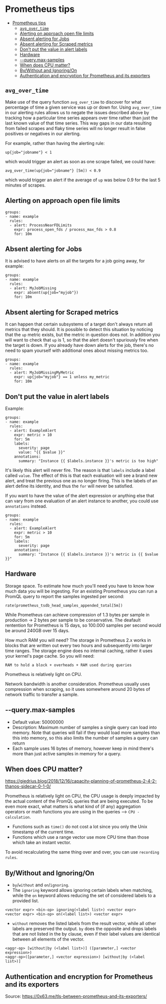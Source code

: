 # Prometheus tips

- [Prometheus tips](#prometheus-tips)
  - [`avg_over_time`](#avg_over_time)
  - [Alerting on approach open file limits](#alerting-on-approach-open-file-limits)
  - [Absent alerting for Jobs](#absent-alerting-for-jobs)
  - [Absent alerting for Scraped metrics](#absent-alerting-for-scraped-metrics)
  - [Don't put the value in alert labels](#dont-put-the-value-in-alert-labels)
  - [Hardware](#hardware)
  - [--query.max-samples](#--querymax-samples)
  - [When does CPU matter?](#when-does-cpu-matter)
  - [By/Without and Ignoring/On](#bywithout-and-ignoringon)
  - [Authentication and encryption for Prometheus and its exporters](#authentication-and-encryption-for-prometheus-and-its-exporters)

## `avg_over_time`

Make use of the query function `avg_over_time` to discover for what percentage of time a given service was up or down for. Using `avg_over_time` in our alerting rules allows us to negate the issues described above by tracking how a particular time series appears over time rather than just the last known value of that time series. This way gaps in our data resulting from failed scrapes and flaky time series will no longer result in false positives or negatives in our alerting.

For example, rather than having the alerting rule:

```
up{job="jobname"} < 1
```

which would trigger an alert as soon as one scrape failed, we could have:

```
avg_over_time(up{job="jobname"} [5m]) < 0.9
```

which would trigger an alert if the average of `up` was below 0.9 for the last 5 minutes of scrapes.

## Alerting on approach open file limits

```
groups:
- name: example
  rules:
  - alert: ProcessNearFDLimits
    expr: process_open_fds / process_max_fds > 0.8
    for: 10m
```

## Absent alerting for Jobs

It is advised to have alerts on all the targets for a job going away, for example:

```
groups:
- name: example
  rules:
  - alert: MyJobMissing
    expr: absent(up{job="myjob"})
    for: 10m
```

## Absent alerting for Scraped metrics

It can happen that certain subsystems of a target don't always return all metrics that they should. It is possible to detect this situation by noticing that the `up` metric exists, but the metric in question does not. In addition you will want to check that `up` is 1, so that the alert doesn't spuriously fire when the target is down. If you already have down alerts for the job, there's no need to spam yourself with additional ones about missing metrics too.

```
groups:
- name: example
  rules:
  - alert: MyJobMissingMyMetric
    expr: up{job="myjob"} == 1 unless my_metric
    for: 10m
```

## Don't put the value in alert labels

Example:

```
groups:
- name: example
  rules:
  - alert: ExampleAlert
    expr: metric > 10
    for: 5m
    labels:
      severity: page
      value: "{{ $value }}"
    annotations:
      summary: "Instance {{ $labels.instance }}'s metric is too high"
```

It's likely this alert will never fire. The reason is that `labels` include a label called `value`. The effect of this is that each evaluation will see a brand new alert, and treat the previous one as no longer firing. This is the labels of an alert define its identity, and thus the `for` will never be satisfied.

If you want to have the value of the alert expression or anything else that can vary from one evaluation of an alert instance to another, you could use `annotations` instead.

```
groups:
- name: example
  rules:
  - alert: ExampleAlert
    expr: metric > 10
    for: 5m
    labels:
      severity: page
    annotations:
      summary: "Instance {{ $labels.instance }}'s metric is {{ $value }}"
```

## Hardware

Storage space. To estimate how much you'll need you have to know how much data you will be ingesting. For an existing Prometheus you can run a PromQL query to report the samples ingested per second:

```
rate(prometheus_tsdb_head_samples_appended_total[5m])
```

While Prometheus can achieve compression of 1.3 bytes per sample in production -> 2 bytes per sample to be conservative. The deafault rentention for Prometheus is 15 days, so 100.000 samples per second would be around 240GB over 15 days.

How much RAM you will need? The storage in Prometheus 2.x works in blocks that are written out every two hours and subsequently into larger time ranges. The storage engine does no internal caching, rather it uses your kernel's page cache. So you will need:

```
RAM to hold a block + overheads + RAM used during queries
```

Prometheus is relatively light on CPU.

Network bandwidth is another consideration. Prometheus usually uses compression when scraping, so it uses somewhere around 20 bytes of network traffic to transfer a sample.

## --query.max-samples

- Default value: 50000000
- Description: Maximum number of samples a single query can load into memory. Note that queries will fail if they would load more samples than this into memory, so this also limits the number of samples a query can return
- Each sample uses 16 bytes of memory, however keep in mind there's more than just active samples in memory for a query.

## When does CPU matter?

https://giedrius.blog/2018/12/16/capacity-planning-of-prometheus-2-4-2-thanos-sidecar-0-1-0/

Prometheus is relatively light on CPU, the CPU usage is deeply impacted by the actual content of the PromQL queries that are being executed. To be even more exact, what matters is what kind of (if any) aggregation operators or math functions you are using in the queries --> `CPU - calculation`.

- Functions such as `time()` do not cost a lot since you only the Unix timestamp of the current time.
- Functions which use a range vector use more CPU time than those which take an instant vector.

To avoid recalculating the same thing over and over, you can use `recording rules`.

## By/Without and Ignoring/On

- `by`/`without` and `on`/`ignoring`.
- The `ignoring` keyword allows ignoring certain labels when matching, while the `on` keyword allows reducing the set of considered labels to a provided list.

```
<vector expr> <bin-op> ignoring(<label list>) <vector expr>
<vector expr> <bin-op> on(<label list>) <vector expr>
```

- `without` removes the listed labels from the result vector, while all other labels are preserved the output. `by` does the opposite and drops labels that are not listed in the by clause, even if their label values are identical between all elements of the vector.

```
<aggr-op> [without|by (<label list>)] ([parameter,] <vector expression>)
<aggr-op>([parameter,] <vector expression>) [without|by (<label list>)]
```


## Authentication and encryption for Prometheus and its exporters

Source: https://0x63.me/tls-between-prometheus-and-its-exporters/
